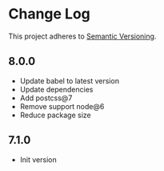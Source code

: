 # Change Log

This project adheres to [Semantic Versioning](http://semver.org/).

## 8.0.0

- Update babel to latest version
- Update dependencies
- Add postcss@7
- Remove support node@6
- Reduce package size

## 7.1.0

- Init version

